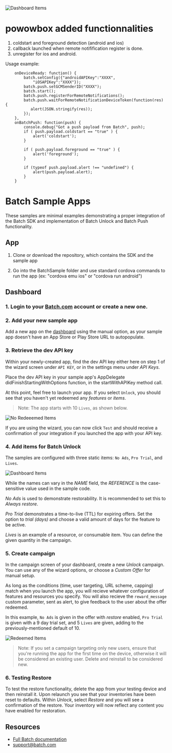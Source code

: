 ![Dashboard Items](https://raw.github.com/BatchLabs/cordova-plugin/master/readme_logo.png)

# powowbox added functionnalities

1. coldstart and foreground detection (android and ios)
2. callback launched when remote notifification register is done.
3. unregister for ios and android.
 
Usage example:
```
    onDeviceReady: function() {
        batch.setConfig({"androidAPIKey":"XXXX",
            "iOSAPIKey":"XXXX"});
        batch.push.setGCMSenderID("XXXX");
        batch.start();
        batch.push.registerForRemoteNotifications();
        batch.push.waitForRemoteNotificationDeviceToken(function(res) {
           alert(JSON.stringify(res));
        });
    },
    onBatchPush: function(push) {
        console.debug("Got a push payload from Batch", push);
        if ( push.payload.coldstart == "true" ) {
            alert('coldstart');
        }

        if ( push.payload.foreground == "true" ) {
            alert('foreground');
        }

        if (typeof push.payload.alert !== "undefined") {
            alert(push.payload.alert);
        }
    }
```

# Batch Sample Apps
These samples are minimal examples demonstrating a proper integration of the Batch SDK and implementation of Batch Unlock and Batch Push functionality.

## App

1. Clone or download the repository, which contains the SDK and the sample app

2. Go into the BatchSample folder and use standard cordova commands to run the app (ex: "cordova emu ios" or "cordova run android")

## Dashboard

### 1. Login to your [Batch.com](https://batch.com/) account or create a new one.

### 2. Add your new sample app
Add a new app on the [dashboard](https://dashboard.batch.com/app/new) using the manual option, as your sample app doesn't have an App Store or Play Store URL to autopopulate.

### 3. Retrieve the dev API key
Within your newly-created app, find the dev API key either here on step 1 of the wizard screen under `API KEY`, or in the settings menu under *API Keys*. 

Place the dev API key in your sample app's AppDelegate didFinishStartingWithOptions function, in the startWithAPIKey method call.

At this point, feel free to launch your app. If you select `Unlock`, you should see that you haven't yet redeemed any *features* or *items*.

> Note: The app starts with 10 `Lives`, as shown below.

![No Redeeemed Items](https://raw.github.com/BatchLabs/cordova-plugin/master/readme_noredeem.png)

If you are using the wizard, you can now click `Test` and should receive a confirmation of your integration if you launched the app with your API key.

### 4. Add items for Batch Unlock
The samples are configured with three static items: `No Ads`, `Pro Trial`, and `Lives`.

![Dashboard Items](https://raw.github.com/BatchLabs/cordova-plugin/master/readme_items.png)

While the names can vary in the *NAME* field, the *REFERENCE* is the case-sensitive value used in the sample code.

*No Ads* is used to demonstrate restorability. It is recommended to set this to *Always restore*.

*Pro Trial* demonstrates a time-to-live (TTL) for expiring offers. Set the option to *trial (days)* and choose a valid amount of days for the feature to be active.

*Lives* is an example of a resource, or consumable item. You can define the given quantity in the campaign.  

### 5. Create campaign
In the campaign screen of your dashboard, create a new *Unlock* campaign. You can use any of the wizard options, or choose a *Custom Offer* for manual setup. 

As long as the conditions (time, user targeting, URL scheme, capping) match when you launch the app, you will recieve whatever configuration of features and resources you specify. You will also recieve the `reward_message` custom parameter, sent as alert, to give feedback to the user about the offer redeemed.

In this example, `No Ads` is given in the offer with *restore* enabled, `Pro Trial` is given with a 9 day trial set, and 5 `Lives` are given, adding to the previously-mentioned default of 10.

![Redeemed Items](https://raw.github.com/BatchLabs/cordova-plugin/master/readme_redeem.png)

> Note: If you set a campaign targeting only new users, ensure that you're running the app for the first time on the device, otherwise it will be considered an existing user. Delete and reinstall to be considered new.

### 6. Testing Restore

To test the restore functionality, delete the app from your testing device and then reinstall it. Upon relaunch you see that your inventories have been reset to defaults. Within *Unlock*, select *Restore* and you will see a confirmation of the restore. Your inventory will now reflect any content you have enabled for restoration.
 
## Resources
* [Full Batch documentation](https://dashboard.batch.com/doc)
* [support@batch.com](support@batch.com)
